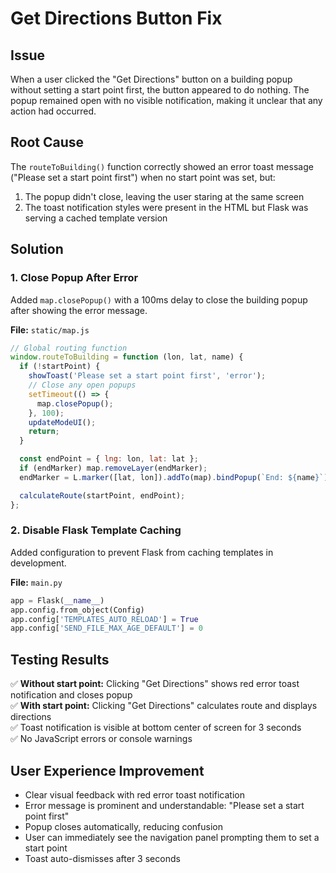 # Get Directions Button Fix

## Issue
When a user clicked the "Get Directions" button on a building popup without setting a start point first, the button appeared to do nothing. The popup remained open with no visible notification, making it unclear that any action had occurred.

## Root Cause
The `routeToBuilding()` function correctly showed an error toast message ("Please set a start point first") when no start point was set, but:
1. The popup didn't close, leaving the user staring at the same screen
2. The toast notification styles were present in the HTML but Flask was serving a cached template version

## Solution

### 1. Close Popup After Error
Added `map.closePopup()` with a 100ms delay to close the building popup after showing the error message.

**File:** `static/map.js`

```javascript
// Global routing function
window.routeToBuilding = function (lon, lat, name) {
  if (!startPoint) {
    showToast('Please set a start point first', 'error');
    // Close any open popups
    setTimeout(() => {
      map.closePopup();
    }, 100);
    updateModeUI();
    return;
  }

  const endPoint = { lng: lon, lat: lat };
  if (endMarker) map.removeLayer(endMarker);
  endMarker = L.marker([lat, lon]).addTo(map).bindPopup(`End: ${name}`).openPopup();

  calculateRoute(startPoint, endPoint);
};
```

### 2. Disable Flask Template Caching
Added configuration to prevent Flask from caching templates in development.

**File:** `main.py`

```python
app = Flask(__name__)
app.config.from_object(Config)
app.config['TEMPLATES_AUTO_RELOAD'] = True
app.config['SEND_FILE_MAX_AGE_DEFAULT'] = 0
```

## Testing Results
✅ **Without start point:** Clicking "Get Directions" shows red error toast notification and closes popup  
✅ **With start point:** Clicking "Get Directions" calculates route and displays directions  
✅ Toast notification is visible at bottom center of screen for 3 seconds  
✅ No JavaScript errors or console warnings

## User Experience Improvement
- Clear visual feedback with red error toast notification
- Error message is prominent and understandable: "Please set a start point first"
- Popup closes automatically, reducing confusion
- User can immediately see the navigation panel prompting them to set a start point
- Toast auto-dismisses after 3 seconds

